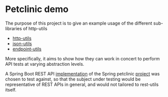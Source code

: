 # Petclinic demo

The purpose of this project is to give an example usage of the different sub-libraries of http-utils
- [http-utils](https://github.com/alainvanhout/rest-utils/tree/master/http-utils)
- [json-utils](https://github.com/alainvanhout/rest-utils/tree/master/json-utils)
- [endpoint-utils](https://github.com/alainvanhout/rest-utils/tree/master/endpoint-utils)

More specifically, it aims to show how they can work in concert to perform API tests at varying abstraction levels.

A Spring Boot REST API [implementation](https://github.com/spring-petclinic/spring-petclinic-rest) of the Spring petclinic [project](https://github.com/spring-petclinic) was chosen to test against, so that the subject under testing would be representative of REST APIs in general, and would not tailored to rest-utils itself.
